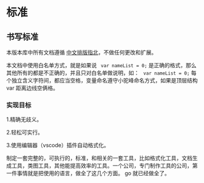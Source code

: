# 标准

## 书写标准

本版本库中所有文档遵循 [中文排版指北](https://github.com/mzlogin/chinese-copywriting-guidelines)，不做任何更改和扩展。

本文档中使用白名单方式，就是如果说 ``  var nameList = 0; `` 是正确的格式，那么其他所有的都是不正确的，并且只对白名单做说明，如： ``  var nameList = 0; `` 每个独立含义字符间，都应当空格，变量命名遵守小驼峰命名方式，如果是顶层结构 var 距离边线空俩格。

### 实现目标

1.精确无歧义。

2.轻松可实行。

3.使用编辑器（vscode）插件自动格式化。

制定一套完整的，可执行的，标准，和相关的一套工具，比如格式化工具，文档生成工具，类图工具，其他能提高效率的工具。一个公司，专门制作工具的公司，第一件事情就是把使用的语言，做全了这几个方面。 go 就已经做全了。
